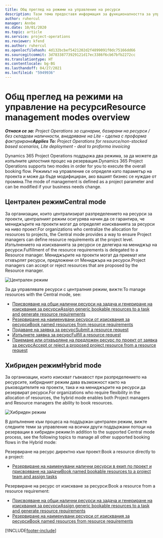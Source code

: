 ```yaml
---
title: Общ преглед на режими на управление на ресурси
description: Тази тема предоставя информация за функционалността за управление на ресурс в Dynamics 365 Project Operations.
author: ruhercul
manager: Annbe
ms.date: 10/01/2020
ms.topic: article
ms.service: project-operations
ms.reviewer: kfend
ms.author: ruhercul
ms.openlocfilehash: 4d132bcbef5421202d2f4899091f0dc75166dd66
ms.sourcegitcommit: 3d78338773929121d17ec3386f6cb67bfb2272cc
ms.translationtype: HT
ms.contentlocale: bg-BG
ms.lasthandoff: 04/27/2021
ms.locfileid: "5949936"
---
```

# <a name="resource-management-modes-overview"></a><span data-ttu-id="d38bc-103">Общ преглед на режими на управление на ресурси</span><span class="sxs-lookup"><span data-stu-id="d38bc-103">Resource management modes overview</span></span>

<span data-ttu-id="d38bc-104">_**Отнася се за:** Project Operations за сценарии, базирани на ресурси / без складови наличности, внедряване на Lite - сделка с проформа фактуриране_</span><span class="sxs-lookup"><span data-stu-id="d38bc-104">_**Applies To:** Project Operations for resource/non-stocked based scenarios, Lite deployment - deal to proforma invoicing_</span></span>


<span data-ttu-id="d38bc-105">Dynamics 365 Project Operations поддържа два режима, за да можете да изпълните цялостния процес на резервация.</span><span class="sxs-lookup"><span data-stu-id="d38bc-105">Dynamics 365 Project Operations supports two modes in order for you to execute the overall booking flow.</span></span> <span data-ttu-id="d38bc-106">Режимът на управление се определя като параметър на проекта и може да бъде модифициран, ако вашият бизнес се нуждае от промяна.</span><span class="sxs-lookup"><span data-stu-id="d38bc-106">The mode of management is defined as a project parameter and can be modified if your business needs change.</span></span>    

## <a name="central-mode"></a><span data-ttu-id="d38bc-107">Централен режим</span><span class="sxs-lookup"><span data-stu-id="d38bc-107">Central mode</span></span>
<span data-ttu-id="d38bc-108">За организации, които централизират разпределението на ресурси за проекти, централният режим осигурява начин да се гарантира, че мениджърите на проекти могат да определят изискванията за ресурси на ниво проект.</span><span class="sxs-lookup"><span data-stu-id="d38bc-108">For organizations who centralize the allocation for resources to projects, the Central mode provides a way to ensure Project managers can define resource requirements at the project level.</span></span> <span data-ttu-id="d38bc-109">Изпълнението на изискванията за ресурси се делегира на мениджър на ресурси.</span><span class="sxs-lookup"><span data-stu-id="d38bc-109">Fulfillment of the resource requirements is delegated to a Resource manager.</span></span> <span data-ttu-id="d38bc-110">Мениджърите на проекти могат да приемат или отхвърлят ресурси, предложени от Мениджъра на ресурси.</span><span class="sxs-lookup"><span data-stu-id="d38bc-110">Project managers can accept or reject resources that are proposed by the Resource manager.</span></span>

![Централен режим](./media/resource-management-central.png)

<span data-ttu-id="d38bc-112">За да управлявате ресурси с централния режим, вижте:</span><span class="sxs-lookup"><span data-stu-id="d38bc-112">To manage resources with the Central mode, see:</span></span>

- [<span data-ttu-id="d38bc-113">Присвояване на общи налични ресурси на задача и генериране на изисквания за ресурси</span><span class="sxs-lookup"><span data-stu-id="d38bc-113">Assign generic bookable resources to a task and generate resource requirements</span></span>](/dynamics365/project-service/assign-generic-bookable-resource)
- [<span data-ttu-id="d38bc-114">Резервиране на наименувани ресурси от изисквания за ресурси</span><span class="sxs-lookup"><span data-stu-id="d38bc-114">Book named resources from resource requirements</span></span>](/dynamics365/project-service/book-named-resource)
- [<span data-ttu-id="d38bc-115">Подаване на заявка за ресурс</span><span class="sxs-lookup"><span data-stu-id="d38bc-115">Submit a resource request</span></span>](/dynamics365/project-service/submit-resource-request)
- [<span data-ttu-id="d38bc-116">Изпълнете заявка за ресурс</span><span class="sxs-lookup"><span data-stu-id="d38bc-116">Fulfill a resource request</span></span>](/dynamics365/project-service/resource-management-fulfill-requests)
- [<span data-ttu-id="d38bc-117">Приемане или отхвърляне на предложен ресурс по проект от заявка за ресурс</span><span class="sxs-lookup"><span data-stu-id="d38bc-117">Accept or reject a proposed project resource from a resource request</span></span>](/dynamics365/project-service/accept-reject-proposed-resource)

## <a name="hybrid-mode"></a><span data-ttu-id="d38bc-118">Хибриден режим</span><span class="sxs-lookup"><span data-stu-id="d38bc-118">Hybrid mode</span></span>
<span data-ttu-id="d38bc-119">За организации, които изискват гъвкавост при разпределението на ресурсите, хибридният режим дава възможност както на ръководителите на проекти, така и на мениджърите на ресурси да резервират ресурси.</span><span class="sxs-lookup"><span data-stu-id="d38bc-119">For organizations who require flexibility in the allocation of resources, the hybrid mode enables both Project managers and Resource managers the ability to book resources.</span></span>

![Хибриден режим](./media/resource-management-hybrid.png)

<span data-ttu-id="d38bc-121">В допълнение към процеса на поддържан централен режим, вижте следните теми за управление на всички други поддържани потоци на резервации в хибриден режим:</span><span class="sxs-lookup"><span data-stu-id="d38bc-121">In addition to the supported Central mode process, see the following topics to manage all other supported booking flows in the Hybrid mode:</span></span>

<span data-ttu-id="d38bc-122">Резервиране на ресурс директно към проект:</span><span class="sxs-lookup"><span data-stu-id="d38bc-122">Book a resource directly to a project:</span></span>
- [<span data-ttu-id="d38bc-123">Резервиране на наименувани налични ресурси в екип по проект и присвояване на задачи</span><span class="sxs-lookup"><span data-stu-id="d38bc-123">Book named bookable resources to a project team and assign tasks</span></span>](/dynamics365/project-service/assign-named-bookable-resource)

<span data-ttu-id="d38bc-124">Резервиране на ресурс от изискване за ресурси:</span><span class="sxs-lookup"><span data-stu-id="d38bc-124">Book a resource from a resource requirement:</span></span>
- [<span data-ttu-id="d38bc-125">Присвояване на общи налични ресурси на задача и генериране на изисквания за ресурси</span><span class="sxs-lookup"><span data-stu-id="d38bc-125">Assign generic bookable resources to a task and generate resource requirements</span></span>](/dynamics365/project-service/assign-generic-bookable-resource)
- [<span data-ttu-id="d38bc-126">Резервиране на наименувани ресурси от изисквания за ресурси</span><span class="sxs-lookup"><span data-stu-id="d38bc-126">Book named resources from resource requirements</span></span>](/dynamics365/project-service/book-named-resource)


[!INCLUDE[footer-include](../includes/footer-banner.md)]